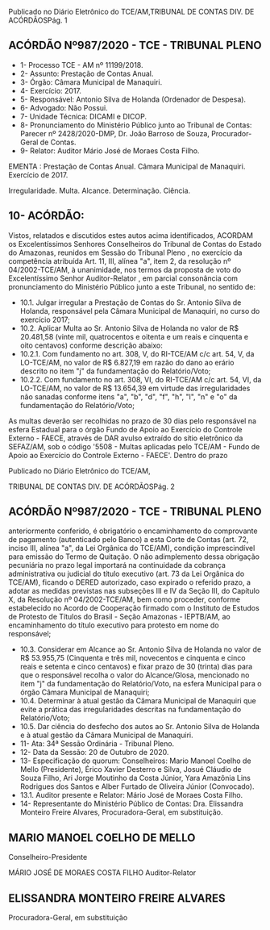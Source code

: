 Publicado  no  Diário  Eletrônico do TCE/AM,TRIBUNAL DE CONTAS DIV. DE ACÓRDÃOSPág. 1

## ACÓRDÃO Nº987/2020 - TCE - TRIBUNAL PLENO

- 1- Processo TCE - AM nº 11199/2018.
- 2- Assunto: Prestação de Contas Anual.
- 3- Órgão: Câmara Municipal de Manaquiri.
- 4- Exercício: 2017.
- 5- Responsável: Antonio Silva de Holanda (Ordenador de Despesa).
- 6- Advogado: Não Possui.
- 7- Unidade Técnica: DICAMI e DICOP.
- 8- Pronunciamento  do  Ministério  Público  junto  ao  Tribunal  de  Contas: Parecer  nº 2428/2020-DMP, Dr. João Barroso de Souza, Procurador-Geral de Contas.
- 9- Relator: Auditor Mário José de Moraes Costa Filho.

EMENTA : Prestação  de  Contas  Anual. Câmara Municipal de Manaquiri. Exercício de 2017.

Irregularidade. Multa. Alcance. Determinação. Ciência.

## 10-  ACÓRDÃO:

Vistos, relatados e discutidos estes autos acima identificados, ACORDAM os Excelentíssimos Senhores Conselheiros do Tribunal de Contas do Estado do Amazonas, reunidos em Sessão do Tribunal Pleno , no exercício da competência atribuída Art. 11, III, alínea  "a",  item  2,  da  resolução  nº  04/2002-TCE/AM, à  unanimidade, nos  termos  da proposta  de  voto  do  Excelentíssimo  Senhor  Auditor-Relator ,  em  parcial  consonância com pronunciamento do Ministério Público junto a este Tribunal, no sentido de:

- 10.1. Julgar  irregular a  Prestação  de  Contas  do Sr. Antonio  Silva  de Holanda, responsável pela Câmara Municipal de Manaquiri, no curso do exercício 2017;
- 10.2. Aplicar Multa ao Sr. Antonio Silva de Holanda no valor de R$ 20.481,58 (vinte mil, quatrocentos e oitenta e um reais e cinquenta e oito centavos) conforme descrição abaixo:
- 10.2.1. Com fundamento no art. 308, V, do RI-TCE/AM c/c art. 54, V,  da  LO-TCE/AM,  no  valor  de R$  6.827,19 em  razão  do dano  ao  erário  descrito no  item  "j" da  fundamentação do Relatório/Voto;
- 10.2.2. Com fundamento no art. 308, VI, do RI-TCE/AM c/c art. 54, VI, da LO-TCE/AM, no valor de R$ 13.654,39 em virtude das irregularidades não sanadas conforme itens "a", "b", "d", "f", "h", "l", "n" e "o" da fundamentação do Relatório/Voto;

As multas deverão ser recolhidas no prazo de 30 dias pelo responsável na esfera Estadual para o órgão Fundo de Apoio ao Exercício do Controle Externo - FAECE, através de DAR avulso extraído do sítio eletrônico da SEFAZ/AM, sob o código '5508 - Multas aplicadas pelo TCE/AM - Fundo de  Apoio  ao  Exercício  do  Controle  Externo  -  FAECE'.  Dentro  do  prazo

Publicado  no  Diário  Eletrônico do TCE/AM,

TRIBUNAL DE CONTAS DIV. DE ACÓRDÃOSPág. 2

## ACÓRDÃO Nº987/2020 - TCE - TRIBUNAL PLENO

anteriormente conferido, é obrigatório o encaminhamento do comprovante de pagamento (autenticado pelo Banco) a esta Corte de Contas (art. 72, inciso III, alínea "a", da Lei Orgânica do TCE/AM), condição imprescindível para emissão do Termo de Quitação. O não adimplemento dessa obrigação pecuniária no prazo legal importará na continuidade da cobrança  administrativa  ou  judicial  do  título  executivo  (art.  73  da  Lei Orgânica  do  TCE/AM),  ficando  o  DERED  autorizado,  caso  expirado  o referido  prazo,  a  adotar  as medidas previstas nas subseções III e IV da Seção III,  do  Capítulo  X,  da  Resolução nº  04/2002-TCE/AM,  bem como proceder, conforme estabelecido no Acordo de Cooperação firmado com o Instituto de Estudos de Protesto de Títulos do Brasil - Seção Amazonas -  IEPTB/AM,  ao  encaminhamento  do  título  executivo  para  protesto  em nome do responsável;

- 10.3. Considerar em Alcance ao Sr. Antonio Silva de Holanda no valor  de R$ 53.955,75 (Cinquenta e três mil, novecentos e cinquenta e cinco reais e setenta e cinco centavos) e fixar prazo de 30 (trinta) dias para que o responsável recolha o valor do Alcance/Glosa, mencionado no item "j" da fundamentação  do  Relatório/Voto,  na  esfera  Municipal  para  o  órgão Câmara Municipal de Manaquiri;
- 10.4. Determinar à atual gestão da Câmara Municipal de Manaquiri que evite a prática das irregularidades descritas na fundamentação do Relatório/Voto;
- 10.5. Dar ciência do desfecho dos autos ao Sr. Antonio Silva de Holanda e à atual gestão da Câmara Municipal de Manaquiri.
- 11-  Ata: 34ª Sessão Ordinária - Tribunal Pleno.
- 12-  Data da Sessão: 20 de Outubro de 2020.
- 13-  Especificação do quorum: Conselheiros: Mario Manoel Coelho de Mello (Presidente),  Érico  Xavier  Desterro  e  Silva,  Josué  Cláudio  de  Souza  Filho,  Ari  Jorge Moutinho da Costa Júnior, Yara Amazônia Lins Rodrigues dos Santos e Alber Furtado de Oliveira Júnior (Convocado).
- 13.1. Auditor presente e Relator: Mário José de Moraes Costa Filho.
- 14-  Representante do Ministério Público de Contas: Dra. Elissandra Monteiro Freire Alvares, Procuradora-Geral, em substituição.

## MARIO MANOEL COELHO DE MELLO

Conselheiro-Presidente

MÁRIO JOSÉ DE MORAES COSTA FILHO Auditor-Relator

## ELISSANDRA MONTEIRO FREIRE ALVARES

Procuradora-Geral, em substituição